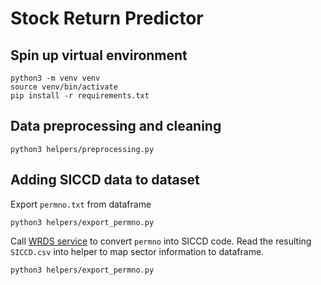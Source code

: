 # Stock Return Predictor

## Spin up virtual environment

```
python3 -m venv venv
source venv/bin/activate
pip install -r requirements.txt
```

## Data preprocessing and cleaning

```
python3 helpers/preprocessing.py
```

## Adding SICCD data to dataset

Export `permno.txt` from dataframe

```
python3 helpers/export_permno.py
```

Call [WRDS service](https://wrds-web.wharton.upenn.edu/wrds/ds/crsp/stock_a/names.cfm) to convert `permno` into SICCD code.
Read the resulting `SICCD.csv` into helper to map sector information to dataframe.

```
python3 helpers/export_permno.py
```
